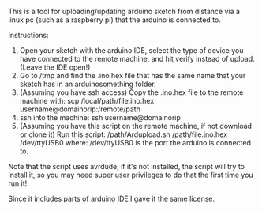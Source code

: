 This is a tool for uploading/updating arduino sketch from distance via a linux pc (such as a raspberry pi) that the arduino is connected to.

Instructions:
1. Open your sketch with the arduino IDE, select the type of device you have connected to the remote machine, and hit verify instead of upload. (Leave the IDE open!)
2. Go to /tmp and find the .ino.hex file that has the same name that your sketch has in an arduinosomething folder.
3. (Assuming you have ssh access) Copy the .ino.hex file to the remote machine with:
scp /local/path/file.ino.hex username@domainorip:/remote/path
4. ssh into the machine:
ssh username@domainorip
5. (Assuming you have this script on the remote machine, if not download or clone it) Run this script:
/path/Ardupload.sh /path/file.ino.hex /dev/ttyUSB0
where: /dev/ttyUSB0 is the port the arduino is connected to.

Note that the script uses avrdude, if it's not installed, the script will try to install it, so you may need super user privileges to do that the first time you run it!

Since it includes parts of arduino IDE I gave it the same license.
